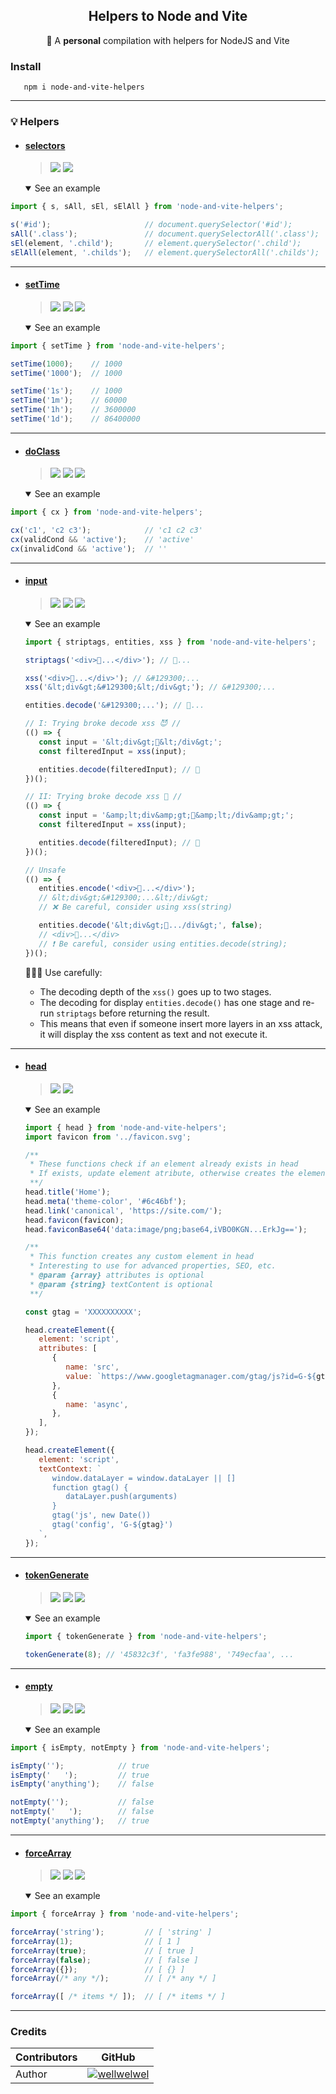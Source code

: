 <h2 align="center">Helpers to Node and Vite</h2>
<p align="center">🌱 A <b>personal</b> compilation with helpers for NodeJS and Vite</p>

### Install

```shell
   npm i node-and-vite-helpers
```

<hr />

### 💡 Helpers

-  #### [selectors](./src/helpers/selectors.ts)

   > <img src="./.github/assets/readme/vite.svg" >
   > <img src="./.github/assets/readme/react.svg" >

   <details open>
   <summary>See an example</summary>

<!-- prettier-ignore -->
   ```javascript
   import { s, sAll, sEl, sElAll } from 'node-and-vite-helpers';

   s('#id');                     // document.querySelector('#id');
   sAll('.class');               // document.querySelectorAll('.class');
   sEl(element, '.child');       // element.querySelector('.child');
   sElAll(element, '.childs');   // element.querySelectorAll('.childs');
   ```

   </details>

<hr />

-  #### [setTime](./src/helpers/set-time.ts)

   > <img src="./.github/assets/readme/nodejs.svg" >
   > <img src="./.github/assets/readme/vite.svg" >
   > <img src="./.github/assets/readme/react.svg" >

   <details open>
   <summary>See an example</summary>

<!-- prettier-ignore -->
   ```javascript
   import { setTime } from 'node-and-vite-helpers';

   setTime(1000);    // 1000
   setTime('1000');  // 1000

   setTime('1s');    // 1000
   setTime('1m');    // 60000
   setTime('1h');    // 3600000
   setTime('1d');    // 86400000
   ```

   </details>

<hr />

-  #### [doClass](./src/helpers/do-class.ts)

   > <img src="./.github/assets/readme/nodejs.svg" >
   > <img src="./.github/assets/readme/vite.svg" >
   > <img src="./.github/assets/readme/react.svg" >

   <details open>
   <summary>See an example</summary>

<!-- prettier-ignore -->
   ```javascript
   import { cx } from 'node-and-vite-helpers';

   cx('c1', 'c2 c3');            // 'c1 c2 c3'
   cx(validCond && 'active');    // 'active'
   cx(invalidCond && 'active');  // ''
   ```

   </details>

<hr />

-  #### [input](./src/helpers/input.ts)

   > <img src="./.github/assets/readme/nodejs.svg" >
   > <img src="./.github/assets/readme/vite.svg" >
   > <img src="./.github/assets/readme/react.svg" >

   <details open>
   <summary>See an example</summary>

   ```javascript
   import { striptags, entities, xss } from 'node-and-vite-helpers';

   striptags('<div>🤔...</div>'); // 🤔...

   xss('<div>🤔...</div>'); // &#129300;...
   xss('&lt;div&gt;&#129300;&lt;/div&gt;'); // &#129300;...

   entities.decode('&#129300;...'); // 🤔...
   ```

   ```javascript
   // I: Trying broke decode xss 😈 //
   (() => {
      const input = '&lt;div&gt;👮&lt;/div&gt;';
      const filteredInput = xss(input);

      entities.decode(filteredInput); // 👮
   })();
   ```

   ```javascript
   // II: Trying broke decode xss 👿 //
   (() => {
      const input = '&amp;lt;div&amp;gt;👮&amp;lt;/div&amp;gt;';
      const filteredInput = xss(input);

      entities.decode(filteredInput); // 👮
   })();
   ```

   ```javascript
   // Unsafe
   (() => {
      entities.encode('<div>🤔...</div>');
      // &lt;div&gt;&#129300;...&lt;/div&gt;
      // ❌ Be careful, consider using xss(string)

      entities.decode('&lt;div&gt;🤔.../div&gt;', false);
      // <div>🤔...</div>
      // ❗️ Be careful, consider using entities.decode(string);
   })();
   ```

   👮🏻‍♂️ Use carefully:

   -  The decoding depth of the `xss()` goes up to two stages.
   -  The decoding for display `entities.decode()` has one stage and re-run `striptags` before returning the result.
   -  This means that even if someone insert more layers in an xss attack, it will display the xss content as text and not execute it.

   </details>

<hr />

-  #### [head](./src/helpers/head.ts)

   > <img src="./.github/assets/readme/vite.svg" >
   > <img src="./.github/assets/readme/react.svg" >

   <details open>
   <summary>See an example</summary>

   ```javascript
   import { head } from 'node-and-vite-helpers';
   import favicon from '../favicon.svg';

   /**
    * These functions check if an element already exists in head
    * If exists, update element atribute, otherwise creates the element in head
    **/
   head.title('Home');
   head.meta('theme-color', '#6c46bf');
   head.link('canonical', 'https://site.com/');
   head.favicon(favicon);
   head.faviconBase64('data:image/png;base64,iVBO0KGN...ErkJg==');

   /**
    * This function creates any custom element in head
    * Interesting to use for advanced properties, SEO, etc.
    * @param {array} attributes is optional
    * @param {string} textContent is optional
    **/

   const gtag = 'XXXXXXXXXX';

   head.createElement({
      element: 'script',
      attributes: [
         {
            name: 'src',
            value: `https://www.googletagmanager.com/gtag/js?id=G-${gtag}`,
         },
         {
            name: 'async',
         },
      ],
   });

   head.createElement({
      element: 'script',
      textContext: `
         window.dataLayer = window.dataLayer || []
         function gtag() {
            dataLayer.push(arguments)
         }
         gtag('js', new Date())
         gtag('config', 'G-${gtag}')
      `,
   });
   ```

   </details>

<hr />

-  #### [tokenGenerate](./src/helpers/token-generate.ts)

   > <img src="./.github/assets/readme/nodejs.svg" >
   > <img src="./.github/assets/readme/vite.svg" >
   > <img src="./.github/assets/readme/react.svg" >

   <details open>
   <summary>See an example</summary>

   ```javascript
   import { tokenGenerate } from 'node-and-vite-helpers';

   tokenGenerate(8); // '45832c3f', 'fa3fe988', '749ecfaa', ...
   ```

   </details>

<hr />

-  #### [empty](./src/helpers/empty.ts)

   > <img src="./.github/assets/readme/nodejs.svg" >
   > <img src="./.github/assets/readme/vite.svg" >
   > <img src="./.github/assets/readme/react.svg" >

   <details open>
   <summary>See an example</summary>

<!-- prettier-ignore -->
   ```javascript
   import { isEmpty, notEmpty } from 'node-and-vite-helpers';

   isEmpty('');            // true
   isEmpty('   ');         // true
   isEmpty('anything');    // false

   notEmpty('');           // false
   notEmpty('   ');        // false
   notEmpty('anything');   // true
   ```

   </details>

<hr />

-  #### [forceArray](./src/helpers/force-array.ts)

   > <img src="./.github/assets/readme/nodejs.svg" >
   > <img src="./.github/assets/readme/vite.svg" >
   > <img src="./.github/assets/readme/react.svg" >

   <details open>
   <summary>See an example</summary>

<!-- prettier-ignore -->
   ```javascript
   import { forceArray } from 'node-and-vite-helpers';

   forceArray('string');         // [ 'string' ]
   forceArray(1);                // [ 1 ]
   forceArray(true);             // [ true ]
   forceArray(false);            // [ false ]
   forceArray({});               // [ {} ]
   forceArray(/* any */);        // [ /* any */ ]

   forceArray([ /* items */ ]);  // [ /* items */ ]
   ```

   </details>

<hr />

### Credits

| Contributors | GitHub                                                                             |
| ------------ | ---------------------------------------------------------------------------------- |
| Author       | [![wellwelwel](./.github/assets/readme/author.svg)](https://github.com/wellwelwel) |
